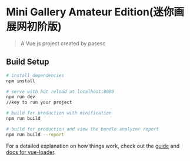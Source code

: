 # Mini Gallery Amateur Edition(迷你画展网初阶版) 

> A Vue.js project created by pasesc

## Build Setup

``` bash
# install dependencies
npm install

# serve with hot reload at localhost:8080
npm run dev  
//key to run your project

# build for production with minification
npm run build

# build for production and view the bundle analyzer report
npm run build --report
```

For a detailed explanation on how things work, check out the [guide](http://vuejs-templates.github.io/webpack/) and [docs for vue-loader](http://vuejs.github.io/vue-loader).
